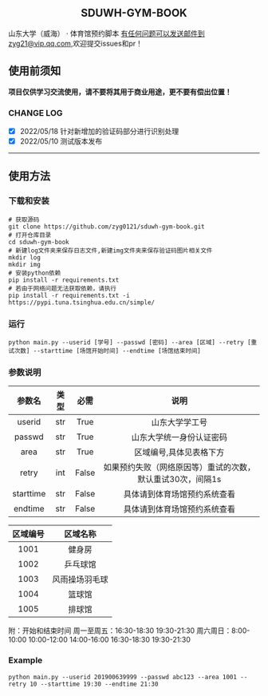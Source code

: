 <h2 align="center">SDUWH-GYM-BOOK</h2>

山东大学（威海） · 体育馆预约脚本 
有任何问题可以发送邮件到zyg21@vip.qq.com,欢迎提交issues和pr！

## 使用前须知

**项目仅供学习交流使用，请不要将其用于商业用途，更不要有偿出位置！**

### CHANGE LOG
- [x] 2022/05/18 针对新增加的验证码部分进行识别处理
- [x] 2022/05/10 测试版本发布
---

## 使用方法

### 下载和安装

```shell
# 获取源码
git clone https://github.com/zyg0121/sduwh-gym-book.git
# 打开仓库目录
cd sduwh-gym-book
# 新建log文件夹来保存日志文件,新建img文件夹来保存验证码图片相关文件
mkdir log
mkdir img
# 安装python依赖
pip install -r requirements.txt
# 若由于网络问题无法获取依赖，请执行
pip install -r requirements.txt -i https://pypi.tuna.tsinghua.edu.cn/simple/
```

### 运行

```shell
python main.py --userid [学号] --passwd [密码] --area [区域] --retry [重试次数] --starttime [场馆开始时间] --endtime [场馆结束时间]
```

### 参数说明

| 参数名 |   类型    | 必需  |               说明                |
| :----: | :-------: | :---: |:-------------------------------:|
| userid |    str    | True  |             山东大学学工号             |
| passwd |    str    | True  |          山东大学统一身份认证密码           |
|  area  |    str    | True  |          区域编号,具体见表格下方           |
| retry  |    int    | False | 如果预约失败（网络原因等）重试的次数，默认重试30次，间隔1s |
| starttime  |    str    | False |         具体请到体育场馆预约系统查看          |
| endtime  |    str    | False |         具体请到体育场馆预约系统查看          |

| 区域编号 | 区域名称 |
|:----:|:----:|
| 1001 | 健身房  |
| 1002 | 乒乓球馆 |
| 1003 | 风雨操场羽毛球  |
| 1004 | 篮球馆  |
| 1005 | 排球馆  |

附：开始和结束时间
周一至周五：16:30-18:30 19:30-21:30
周六周日：8:00-10:00 10:00-12:00 14:00-16:00 16:30-18:30 19:30-21:30

### Example

```shell
python main.py --userid 201900639999 --passwd abc123 --area 1001 --retry 10 --starttime 19:30 --endtime 21:30
```

